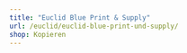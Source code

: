 ```yaml
---
title: "Euclid Blue Print & Supply"
url: /euclid/euclid-blue-print-und-supply/
shop: Kopieren
---
```


